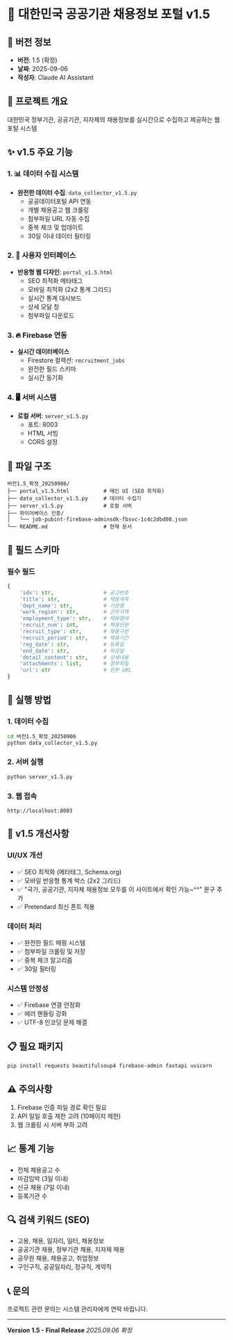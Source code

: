 # 🚀 대한민국 공공기관 채용정보 포털 v1.5

## 📅 버전 정보
- **버전**: 1.5 (확정)
- **날짜**: 2025-09-06
- **작성자**: Claude AI Assistant

## 🎯 프로젝트 개요
대한민국 정부기관, 공공기관, 지자체의 채용정보를 실시간으로 수집하고 제공하는 웹 포털 시스템

## ✨ v1.5 주요 기능

### 1. 📊 데이터 수집 시스템
- **완전한 데이터 수집**: `data_collector_v1.5.py`
  - 공공데이터포털 API 연동
  - 개별 채용공고 웹 크롤링
  - 첨부파일 URL 자동 수집
  - 중복 체크 및 업데이트
  - 30일 이내 데이터 필터링

### 2. 🎨 사용자 인터페이스
- **반응형 웹 디자인**: `portal_v1.5.html`
  - SEO 최적화 메타태그
  - 모바일 최적화 (2x2 통계 그리드)
  - 실시간 통계 대시보드
  - 상세 모달 창
  - 첨부파일 다운로드

### 3. 🔥 Firebase 연동
- **실시간 데이터베이스**
  - Firestore 컬렉션: `recruitment_jobs`
  - 완전한 필드 스키마
  - 실시간 동기화

### 4. 🖥️ 서버 시스템
- **로컬 서버**: `server_v1.5.py`
  - 포트: 8003
  - HTML 서빙
  - CORS 설정

## 📁 파일 구조
```
버전1.5_확정_20250906/
├── portal_v1.5.html           # 메인 UI (SEO 최적화)
├── data_collector_v1.5.py     # 데이터 수집기
├── server_v1.5.py             # 로컬 서버
├── 파이어베이스 인증/
│   └── job-pubint-firebase-adminsdk-fbsvc-1c4c2dbd08.json
└── README.md                  # 현재 문서
```

## 🔧 필드 스키마

### 필수 필드
```python
{
    'idx': str,                # 공고번호
    'title': str,              # 채용제목
    'dept_name': str,          # 기관명
    'work_region': str,        # 근무지역
    'employment_type': str,    # 채용형태
    'recruit_num': int,        # 채용인원
    'recruit_type': str,       # 채용구분
    'recruit_period': str,     # 채용기간
    'reg_date': str,           # 등록일
    'end_date': str,           # 마감일
    'detail_content': str,     # 상세내용
    'attachments': list,       # 첨부파일
    'url': str                 # 원본 URL
}
```

## 🚀 실행 방법

### 1. 데이터 수집
```bash
cd 버전1.5_확정_20250906
python data_collector_v1.5.py
```

### 2. 서버 실행
```bash
python server_v1.5.py
```

### 3. 웹 접속
```
http://localhost:8003
```

## 🎯 v1.5 개선사항

### UI/UX 개선
- ✅ SEO 최적화 (메타태그, Schema.org)
- ✅ 모바일 반응형 통계 박스 (2x2 그리드)
- ✅ "국가, 공공기관, 지자체 채용정보 모두를 이 사이트에서 확인 가능~^^" 문구 추가
- ✅ Pretendard 최신 폰트 적용

### 데이터 처리
- ✅ 완전한 필드 매핑 시스템
- ✅ 첨부파일 크롤링 및 저장
- ✅ 중복 체크 알고리즘
- ✅ 30일 필터링

### 시스템 안정성
- ✅ Firebase 연결 안정화
- ✅ 에러 핸들링 강화
- ✅ UTF-8 인코딩 문제 해결

## 📋 필요 패키지
```bash
pip install requests beautifulsoup4 firebase-admin fastapi uvicorn
```

## ⚠️ 주의사항
1. Firebase 인증 파일 경로 확인 필요
2. API 일일 호출 제한 고려 (10페이지 제한)
3. 웹 크롤링 시 서버 부하 고려

## 📈 통계 기능
- 전체 채용공고 수
- 마감임박 (3일 이내)
- 신규 채용 (7일 이내)
- 등록기관 수

## 🔍 검색 키워드 (SEO)
- 고용, 채용, 일자리, 일터, 채용정보
- 공공기관 채용, 정부기관 채용, 지자체 채용
- 공무원 채용, 채용공고, 취업정보
- 구인구직, 공공일자리, 정규직, 계약직

## 📞 문의
프로젝트 관련 문의는 시스템 관리자에게 연락 바랍니다.

---
**Version 1.5 - Final Release**
*2025.09.06 확정*